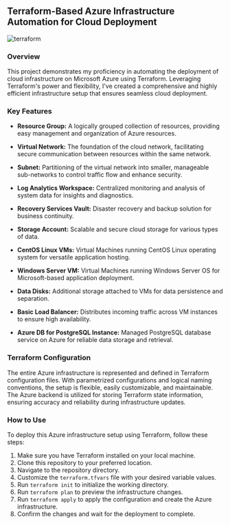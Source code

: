 ## Terraform-Based Azure Infrastructure Automation for Cloud Deployment
![terraform](https://github.com/Zahyl/Terraform-with-Azure/assets/71133664/363fc0ca-ade0-46e4-9806-f596088e6f3f)

### Overview

This project demonstrates my proficiency in automating the deployment of cloud infrastructure on Microsoft Azure using Terraform. Leveraging Terraform's power and flexibility, I've created a comprehensive and highly efficient infrastructure setup that ensures seamless cloud deployment.

### Key Features

- **Resource Group:** A logically grouped collection of resources, providing easy management and organization of Azure resources.

- **Virtual Network:** The foundation of the cloud network, facilitating secure communication between resources within the same network.

- **Subnet:** Partitioning of the virtual network into smaller, manageable sub-networks to control traffic flow and enhance security.

- **Log Analytics Workspace:** Centralized monitoring and analysis of system data for insights and diagnostics.

- **Recovery Services Vault:** Disaster recovery and backup solution for business continuity.

- **Storage Account:** Scalable and secure cloud storage for various types of data.

- **CentOS Linux VMs:** Virtual Machines running CentOS Linux operating system for versatile application hosting.

- **Windows Server VM:** Virtual Machines running Windows Server OS for Microsoft-based application deployment.

- **Data Disks:** Additional storage attached to VMs for data persistence and separation.

- **Basic Load Balancer:** Distributes incoming traffic across VM instances to ensure high availability.

- **Azure DB for PostgreSQL Instance:** Managed PostgreSQL database service on Azure for reliable data storage and retrieval.

### Terraform Configuration

The entire Azure infrastructure is represented and defined in Terraform configuration files. With parametrized configurations and logical naming conventions, the setup is flexible, easily customizable, and maintainable. The Azure backend is utilized for storing Terraform state information, ensuring accuracy and reliability during infrastructure updates.

### How to Use

To deploy this Azure infrastructure setup using Terraform, follow these steps:

1. Make sure you have Terraform installed on your local machine.
2. Clone this repository to your preferred location.
3. Navigate to the repository directory.
4. Customize the `terraform.tfvars` file with your desired variable values.
5. Run `terraform init` to initialize the working directory.
6. Run `terraform plan` to preview the infrastructure changes.
7. Run `terraform apply` to apply the configuration and create the Azure infrastructure.
8. Confirm the changes and wait for the deployment to complete.

